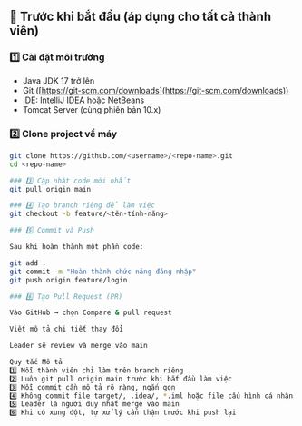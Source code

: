 ## 🧰 Trước khi bắt đầu (áp dụng cho tất cả thành viên)

### 1️⃣ Cài đặt môi trường
- Java JDK 17 trở lên  
- Git ([https://git-scm.com/downloads](https://git-scm.com/downloads))  
- IDE: IntelliJ IDEA hoặc NetBeans  
- Tomcat Server (cùng phiên bản 10.x)

### 2️⃣ Clone project về máy
```bash
git clone https://github.com/<username>/<repo-name>.git
cd <repo-name>

### 3️⃣ Cập nhật code mới nhất
git pull origin main

### 4️⃣ Tạo branch riêng để làm việc
git checkout -b feature/<tên-tính-năng>

### 5️⃣ Commit và Push

Sau khi hoàn thành một phần code:

git add .
git commit -m "Hoàn thành chức năng đăng nhập"
git push origin feature/login

### 6️⃣ Tạo Pull Request (PR)

Vào GitHub → chọn Compare & pull request

Viết mô tả chi tiết thay đổi

Leader sẽ review và merge vào main

Quy tắc	Mô tả
1️⃣	Mỗi thành viên chỉ làm trên branch riêng
2️⃣	Luôn git pull origin main trước khi bắt đầu làm việc
3️⃣	Mỗi commit cần mô tả rõ ràng, ngắn gọn
4️⃣	Không commit file target/, .idea/, *.iml hoặc file cấu hình cá nhân
5️⃣	Leader là người duy nhất merge vào main
6️⃣	Khi có xung đột, tự xử lý cẩn thận trước khi push lại
